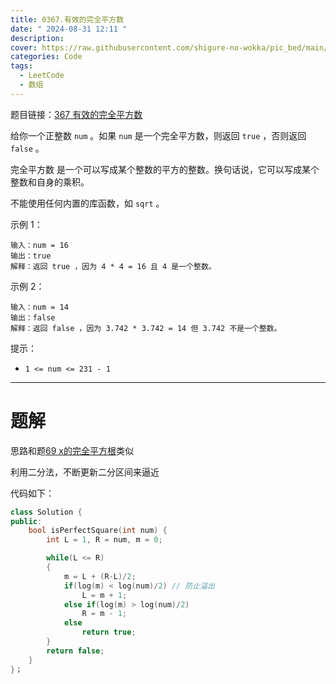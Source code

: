 ```yaml
---
title: 0367.有效的完全平方数
date: " 2024-08-31 12:11 "
description: 
cover: https://raw.githubusercontent.com/shigure-no-wokka/pic_bed/main/imgs/family_code.jpg
categories: Code
tags:
  - LeetCode
  - 数组
---
```


题目链接：[367 有效的完全平方数](https://leetcode.cn/problems/valid-perfect-square/)

给你一个正整数 `num` 。如果 `num` 是一个完全平方数，则返回 `true` ，否则返回 `false` 。

完全平方数 是一个可以写成某个整数的平方的整数。换句话说，它可以写成某个整数和自身的乘积。

不能使用任何内置的库函数，如  `sqrt` 。

示例 1：
```
输入：num = 16
输出：true
解释：返回 true ，因为 4 * 4 = 16 且 4 是一个整数。

```

示例 2：
```
输入：num = 14
输出：false
解释：返回 false ，因为 3.742 * 3.742 = 14 但 3.742 不是一个整数。
```

提示：
-  `1 <= num <= 231 - 1`

<!--more-->

---

# 题解

思路和题[69 x的完全平方根](./1-4-69_x的完全平方根.md)类似

利用二分法，不断更新二分区间来逼近

代码如下：

```cpp
class Solution {
public:
    bool isPerfectSquare(int num) {
        int L = 1, R = num, m = 0;

        while(L <= R)
        {
            m = L + (R-L)/2;
            if(log(m) < log(num)/2) // 防止溢出
                L = m + 1;
            else if(log(m) > log(num)/2)
                R = m - 1;
            else
                return true;
        }
        return false;
    }
}；
```




